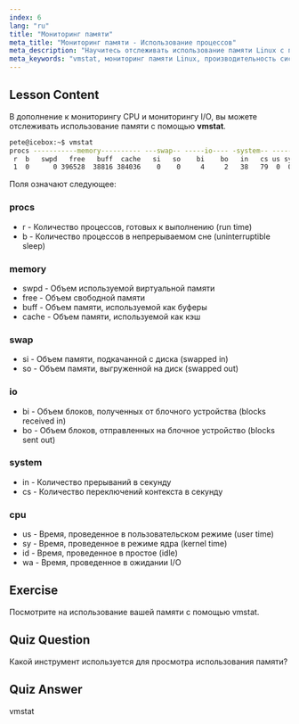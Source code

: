 ```yaml
---
index: 6
lang: "ru"
title: "Мониторинг памяти"
meta_title: "Мониторинг памяти - Использование процессов"
meta_description: "Научитесь отслеживать использование памяти Linux с помощью vmstat. Разберитесь с метриками памяти, swap и CPU для оценки производительности системы. Начните свой путь в Linux!"
meta_keywords: "vmstat, мониторинг памяти Linux, производительность системы, учебник Linux, использование памяти, Linux для начинающих, руководство по Linux"
---
```


## Lesson Content

В дополнение к мониторингу CPU и мониторингу I/O, вы можете отслеживать использование памяти с помощью **vmstat**.

```bash
pete@icebox:~$ vmstat
procs -----------memory---------- ---swap-- -----io---- -system-- ------cpu-----
 r  b   swpd   free   buff  cache   si   so    bi    bo   in   cs us sy id wa st
 1  0      0 396528  38816 384036    0    0     4     2   38   79  0  0 99  0  0
```

Поля означают следующее:

### procs

- r - Количество процессов, готовых к выполнению (run time)
- b - Количество процессов в непрерываемом сне (uninterruptible sleep)

### memory

- swpd - Объем используемой виртуальной памяти
- free - Объем свободной памяти
- buff - Объем памяти, используемой как буферы
- cache - Объем памяти, используемой как кэш

### swap

- si - Объем памяти, подкачанной с диска (swapped in)
- so - Объем памяти, выгруженной на диск (swapped out)

### io

- bi - Объем блоков, полученных от блочного устройства (blocks received in)
- bo - Объем блоков, отправленных на блочное устройство (blocks sent out)

### system

- in - Количество прерываний в секунду
- cs - Количество переключений контекста в секунду

### cpu

- us - Время, проведенное в пользовательском режиме (user time)
- sy - Время, проведенное в режиме ядра (kernel time)
- id - Время, проведенное в простое (idle)
- wa - Время, проведенное в ожидании I/O

## Exercise

Посмотрите на использование вашей памяти с помощью vmstat.

## Quiz Question

Какой инструмент используется для просмотра использования памяти?

## Quiz Answer

vmstat
